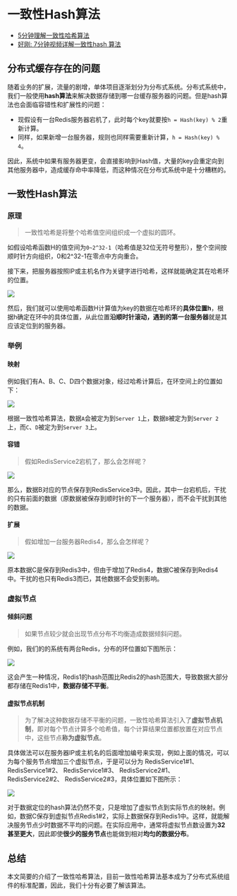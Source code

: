 # 一致性Hash算法

- [5分钟理解一致性哈希算法](https://juejin.cn/post/6844903750860013576)
- [好刚: 7分钟视频详解一致性hash 算法](https://www.bilibili.com/video/BV1Hs411j73w?spm_id_from=333.337.search-card.all.click)

## 分布式缓存存在的问题

随着业务的扩展，流量的剧增，单体项目逐渐划分为分布式系统。分布式系统中，我们一般使用**hash算法**来解决数据存储到哪一台缓存服务器的问题。但是hash算法也会面临容错性和扩展性的问题：

- 现假设有一台Redis服务器宕机了，此时每个key就要按`h = Hash(key) % 2`重新计算。
- 同样，如果新增一台服务器，规则也同样需要重新计算，`h = Hash(key) % 4`。

因此，系统中如果有服务器更变，会直接影响到Hash值，大量的key会重定向到其他服务器中，造成缓存命中率降低，而这种情况在分布式系统中是十分糟糕的。

## 一致性Hash算法

### 原理

> 一致性哈希是将整个哈希值空间组织成一个虚拟的圆环。

如假设哈希函数H的值空间为`0~2^32-1`（哈希值是32位无符号整形），整个空间按顺时针方向组织，0和2^32-1在零点中方向重合。

接下来，把服务器按照IP或主机名作为关键字进行哈希，这样就能确定其在哈希环的位置。

![](https://cdn.jsdelivr.net/gh/mouweng/FigureBed/img/202203281528679.png)

然后，我们就可以使用哈希函数H计算值为key的数据在哈希环的**具体位置h**，根据h确定在环中的具体位置，从此位置**沿顺时针滚动，遇到的第一台服务器**就是其应该定位到的服务器。

### 举例

#### 映射

例如我们有A、B、C、D四个数据对象，经过哈希计算后，在环空间上的位置如下：

![](https://cdn.jsdelivr.net/gh/mouweng/FigureBed/img/202203281529874.png)

根据一致性哈希算法，数据`A`会被定为到`Server 1`上，数据`B`被定为到`Server 2`上，而`C`、`D`被定为到`Server 3`上。

#### 容错

> 假如RedisService2宕机了，那么会怎样呢？

![](https://cdn.jsdelivr.net/gh/mouweng/FigureBed/img/202203281531529.png)

那么，数据B对应的节点保存到RedisService3中。因此，其中一台宕机后，干扰的只有前面的数据（原数据被保存到顺时针的下一个服务器），而不会干扰到其他的数据。

#### 扩展

> 假如增加一台服务器Redis4，那么会怎样呢？

![](https://cdn.jsdelivr.net/gh/mouweng/FigureBed/img/202203281532047.png)

原本数据C是保存到Redis3中，但由于增加了Redis4，数据C被保存到Redis4中。干扰的也只有Redis3而已，其他数据不会受到影响。

### 虚拟节点

#### 倾斜问题

> 如果节点较少就会出现节点分布不均衡造成数据倾斜问题。

例如，我们的的系统有两台Redis，分布的环位置如下图所示：

![](https://cdn.jsdelivr.net/gh/mouweng/FigureBed/img/202203281534125.png)

这会产生一种情况，Redis1的hash范围比Redis2的hash范围大，导致数据大部分都存储在Redis1中，**数据存储不平衡**。

#### 虚拟节点机制

> 为了解决这种数据存储不平衡的问题，一致性哈希算法引入了**虚拟节点机制**，即对每个节点计算多个哈希值，每个计算结果位置都放置在对应节点中，这些节点**称为虚拟节点**。

具体做法可以在服务器IP或主机名的后面增加编号来实现，例如上面的情况，可以为每个服务节点增加三个虚拟节点，于是可以分为 RedisService1#1、 RedisService1#2、 RedisService1#3、 RedisService2#1、 RedisService2#2、 RedisService2#3，具体位置如下图所示：

![](https://cdn.jsdelivr.net/gh/mouweng/FigureBed/img/202203281535357.png)

对于数据定位的hash算法仍然不变，只是增加了虚拟节点到实际节点的映射。例如，数据C保存到虚拟节点Redis1#2，实际上数据保存到Redis1中。这样，就能解决服务节点少时数据不平均的问题。在实际应用中，通常将虚拟节点数设置为**32甚至更大**，因此即使**很少的服务节点**也能做到相对**均匀的数据分布**。

## 总结

本文简要的介绍了一致性哈希算法，目前一致性哈希算法基本成为了分布式系统组件的标准配置，因此，我们十分有必要了解该算法。